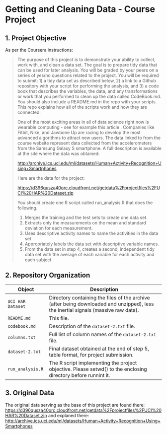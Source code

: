 # Getting and Cleaning Data - Course Project

## 1. Project Objective

As per the Coursera instructions:

> The purpose of this project is to demonstrate your ability to collect, work with, and clean a data set. The goal is to prepare tidy data that can be used for later analysis. You will be graded by your peers on a series of yes/no questions related to the project. You will be required to submit: 1) a tidy data set as described below, 2) a link to a Github repository with your script for performing the analysis, and 3) a code book that describes the variables, the data, and any transformations or work that you performed to clean up the data called CodeBook.md. You should also include a README.md in the repo with your scripts. This repo explains how all of the scripts work and how they are connected.
>
> One of the most exciting areas in all of data science right now is wearable computing - see for example this article . Companies like Fitbit, Nike, and Jawbone Up are racing to develop the most advanced algorithms to attract new users. The data linked to from the course website represent data collected from the accelerometers from the Samsung Galaxy S smartphone. A full description is available at the site where the data was obtained:
>
> http://archive.ics.uci.edu/ml/datasets/Human+Activity+Recognition+Using+Smartphones
>
> Here are the data for the project:
>
> https://d396qusza40orc.cloudfront.net/getdata%2Fprojectfiles%2FUCI%20HAR%20Dataset.zip
>
> You should create one R script called run_analysis.R that does the following.
>
> 1. Merges the training and the test sets to create one data set.
> 2. Extracts only the measurements on the mean and standard deviation for each measurement.
> 3. Uses descriptive activity names to name the activities in the data set
> 4. Appropriately labels the data set with descriptive variable names.
> 5. From the data set in step 4, creates a second, independent tidy data set with the average of each variable for each activity and each subject.

## 2. Repository Organization

| Object | Description |
| ----------------- | ---------------------------------------------------------------------------------- |
| `UCI HAR Dataset` | Directory containing the files of the archive (after being downloaded and unzipped), less the inertial signals (massive raw data). |
| `README.md`       | This file. |
| `codebook.md`     | Description of the `dataset-2.txt` file. |
| `columns.txt`     | Full list of column names of the `dataset-2.txt` file. |
| `dataset-2.txt`   | Final dataset obtained at the end of step 5, table format, for project submission. |
| `run_analysis.R`  | The R script implementing the project objective. Please setwd() to the enclosing directory before runnint it. |

## 3. Original Data

The original data serving as the base of this project are found there:
https://d396qusza40orc.cloudfront.net/getdata%2Fprojectfiles%2FUCI%20HAR%20Dataset.zip
and explaned there:
http://archive.ics.uci.edu/ml/datasets/Human+Activity+Recognition+Using+Smartphones

